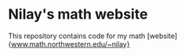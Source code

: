 # Nilay's math website

This repository contains code for my math [website]{www.math.northwestern.edu/~nilay}

